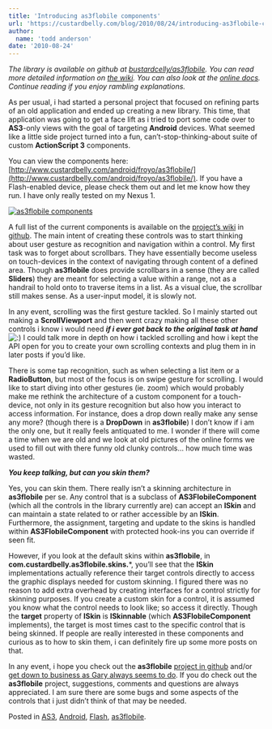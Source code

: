 ```yaml
---
title: 'Introducing as3flobile components'
url: 'https://custardbelly.com/blog/2010/08/24/introducing-as3flobile-components/'
author:
  name: 'todd anderson'
date: '2010-08-24'
---
```


_The library is available on github at [bustardcelly/as3flobile](http://github.com/bustardcelly/as3flobile). You can read more detailed information on [the wiki](http://wiki.github.com/bustardcelly/as3flobile/). You can also look at the [online docs](http://www.custardbelly.com/android/froyo/as3flobile/docs/). Continue reading if you enjoy rambling explanations._

As per usual, i had started a personal project that focused on refining parts of an old application and ended up creating a new library. This time, that application was going to get a face lift as i tried to port some code over to **AS3**-only views with the goal of targeting **Android** devices. What seemed like a little side project turned into a fun, can’t-stop-thinking-about suite of custom **ActionScript 3** components.

You can view the components here: [http://www.custardbelly.com/android/froyo/as3flobile/](http://www.custardbelly.com/android/froyo/as3flobile/). If you have a Flash-enabled device, please check them out and let me know how they run. I have only really tested on my Nexus 1.

[![as3flobile components](http://www.custardbelly.com/blog/images/as3flobile.jpg)](http://www.custardbelly.com/android/froyo/as3flobile/)

A full list of the current components is available on the [project’s wiki](http://wiki.github.com/bustardcelly/as3flobile/) in [github](http://github.com/bustardcelly/as3flobile). The main intent of creating these controls was to start thinking about user gesture as recognition and navigation within a control. My first task was to forget about scrollbars. They have essentially become useless on touch-devices in the context of navigating through content of a defined area. Though **as3flobile** does provide scrollbars in a sense (they are called **Sliders**) they are meant for selecting a value within a range, not as a handrail to hold onto to traverse items in a list. As a visual clue, the scrollbar still makes sense. As a user-input model, it is slowly not.

In any event, scrolling was the first gesture tackled. So I mainly started out making a **ScrollViewport** and then went crazy making all these other controls i know i would need _**if i ever got back to the original task at hand**_ ![:)](https://custardbelly.com/blog/wp-includes/images/smilies/icon_smile.gif) I could talk more in depth on how i tackled scrolling and how i kept the API open for you to create your own scrolling contexts and plug them in in later posts if you’d like.

There is some tap recognition, such as when selecting a list item or a **RadioButton**, but most of the focus is on swipe gesture for scrolling. I would like to start diving into other gestures (ie. zoom) which would probably make me rethink the architecture of a custom component for a touch-device, not only in its gesture recognition but also how you interact to access information. For instance, does a drop down really make any sense any more? (though there is a **DropDown** in **as3flobile**) I don’t know if i am the only one, but it really feels antiquated to me. I wonder if there will come a time when we are old and we look at old pictures of the online forms we used to fill out with there funny old clunky controls… how much time was wasted.

_**You keep talking, but can you skin them?**_

Yes, you can skin them. There really isn’t a skinning architecture in **as3flobile** per se. Any control that is a subclass of **AS3FlobileComponent** (which all the controls in the library currently are) can accept an **ISkin** and can maintain a state related to or rather accessible by an **ISkin**. Furthermore, the assignment, targeting and update to the skins is handled within **AS3FlobileComponent** with protected hook-ins you can override if seen fit. 

However, if you look at the default skins within **as3flobile**, in **com.custardbelly.as3flobile.skins.***, you’ll see that the **ISkin** implementations actually reference their target controls directly to access the graphic displays needed for custom skinning. I figured there was no reason to add extra overhead by creating interfaces for a control strictly for skinning purposes. If you create a custom skin for a control, it is assumed you know what the control needs to look like; so access it directly. Though the **target** property of **ISkin** is **ISkinnable** (which **AS3FlobileComponent** implements), the target is most times cast to the specific control that is being skinned. If people are really interested in these components and curious as to how to skin them, i can definitely fire up some more posts on that.

In any event, i hope you check out the **as3flobile** [project in github](http://wiki.github.com/bustardcelly/as3flobile/) and/or [get down to business as Gary always seems to do](http://30.media.tumblr.com/tumblr_l7foigmQIN1qzzw5do1_500.jpg). If you do check out the **as3flobile** project, suggestions, comments and questions are always appreciated. I am sure there are some bugs and some aspects of the controls that i just didn’t think of that may be needed.

Posted in [AS3](https://custardbelly.com/blog/category/as3/), [Android](https://custardbelly.com/blog/category/android/), [Flash](https://custardbelly.com/blog/category/flash/), [as3flobile](https://custardbelly.com/blog/category/as3flobile/).
